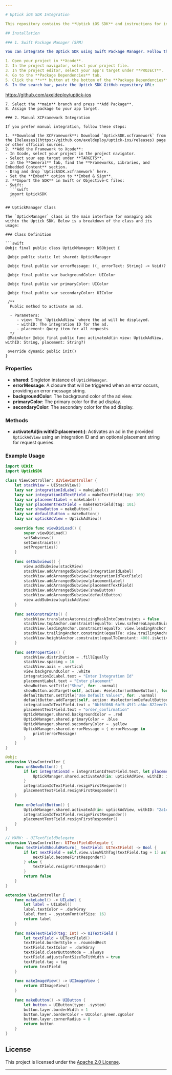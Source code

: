```yaml
---

# Uptick iOS SDK Integration

This repository contains the **Uptick iOS SDK** and instructions for integrating it into your iOS app. You can integrate the SDK via **Swift Package Manager (SPM)** or **manually** by adding the provided **XCFramework**.

## Installation

### 1. Swift Package Manager (SPM)

You can integrate the Uptick SDK using Swift Package Manager. Follow these steps:

1. Open your project in **Xcode**.
2. In the project navigator, select your project file.
3. In the project editor, select your app's target under **PROJECT**.
4. Go to the **Package Dependencies** tab.
5. Click the **+** button at the bottom of the **Package Dependencies** section.
6. In the search bar, paste the Uptick SDK GitHub repository URL:
   ```
   https://github.com/axeldeploy/uptick-ios
   ```
7. Select the **main** branch and press **Add Package**.
8. Assign the package to your app target.

### 2. Manual XCFramework Integration

If you prefer manual integration, follow these steps:

1. **Download the XCFramework**: Download `UptickSDK.xcframework` from the [Releases](https://github.com/axeldeploy/uptick-ios/releases) page or other official sources.
2. **Add the Framework to Xcode**:
   - In Xcode, select your project in the project navigator.
   - Select your app target under **TARGETS**.
   - In the **General** tab, find the **Frameworks, Libraries, and Embedded Content** section.
   - Drag and drop `UptickSDK.xcframework` here.
   - Set the **Embed** option to **Embed & Sign**.
3. **Import the SDK** in Swift or Objective-C files:
   - Swift:
     ```swift
     import UptickSDK
     ```

## UptickManager Class

The `UptickManager` class is the main interface for managing ads within the Uptick SDK. Below is a breakdown of the class and its usage:

### Class Definition

```swift
@objc final public class UptickManager: NSObject {

    @objc public static let shared: UptickManager

    @objc final public var errorMessage: ((_ errorText: String) -> Void)?

    @objc final public var backgroundColor: UIColor

    @objc final public var primaryColor: UIColor

    @objc final public var secondaryColor: UIColor

    /**
     Public method to activate an ad.
     
     - Parameters:
        - view: The `UptickAdView` where the ad will be displayed.
        - withID: The integration ID for the ad.
        - placement: Query item for all requests
     */
    @MainActor @objc final public func activateAd(in view: UptickAdView, withID: String, placement: String?)

    override dynamic public init()
}
```

### Properties

- **shared**: Singleton instance of `UptickManager`.
- **errorMessage**: A closure that will be triggered when an error occurs, providing an error message string.
- **backgroundColor**: The background color of the ad view.
- **primaryColor**: The primary color for the ad display.
- **secondaryColor**: The secondary color for the ad display.

### Methods

- **activateAd(in:withID:placement:)**: Activates an ad in the provided `UptickAdView` using an integration ID and an optional placement string for request queries.

### Example Usage

```swift
import UIKit
import UptickSDK

class ViewController: UIViewController {
    let stackView = UIStackView()
    lazy var integrationIdLabel = makeLabel()
    lazy var integrationIdTextField = makeTextField(tag: 100)
    lazy var placementLabel = makeLabel()
    lazy var placementTextField = makeTextField(tag: 101)
    lazy var showButton = makeButton()
    lazy var defaultButton = makeButton()
    lazy var uptickAdView = UptickAdView()
    
    override func viewDidLoad() {
        super.viewDidLoad()
        setSubviews()
        setConstraints()
        setProperties()
    }
    
    func setSubviews() {
        view.addSubview(stackView)
        stackView.addArrangedSubview(integrationIdLabel)
        stackView.addArrangedSubview(integrationIdTextField)
        stackView.addArrangedSubview(placementLabel)
        stackView.addArrangedSubview(placementTextField)
        stackView.addArrangedSubview(showButton)
        stackView.addArrangedSubview(defaultButton)
        view.addSubview(uptickAdView)
    }
    
    func setConstraints() {
        stackView.translatesAutoresizingMaskIntoConstraints = false
        stackView.topAnchor.constraint(equalTo: view.safeAreaLayoutGuide.topAnchor, constant: 16).isActive = true
        stackView.leadingAnchor.constraint(equalTo: view.leadingAnchor, constant: 16).isActive = true
        stackView.trailingAnchor.constraint(equalTo: view.trailingAnchor, constant: -16).isActive = true
        stackView.heightAnchor.constraint(equalToConstant: 400).isActive = true
    }
    
    func setProperties() {
        stackView.distribution = .fillEqually
        stackView.spacing = 16
        stackView.axis = .vertical
        view.backgroundColor = .white
        integrationIdLabel.text = "Enter Integration Id"
        placementLabel.text = "Enter placement"
        showButton.setTitle("Show", for: .normal)
        showButton.addTarget(self, action: #selector(onShowButton), for: .touchUpInside)
        defaultButton.setTitle("Use Default Values", for: .normal)
        defaultButton.addTarget(self, action: #selector(onDefaultButton), for: .touchUpInside)
        integrationIdTextField.text = "0bf6f068-6bf5-49f1-a6bc-822eee7d4db3"
        placementTextField.text = "order_confirmation"
        UptickManager.shared.backgroundColor = .red
        UptickManager.shared.primaryColor = .blue
        UptickManager.shared.secondaryColor = .yellow
        UptickManager.shared.errorMessage = { errorMessage in
            print(errorMessage)
        }
    }
}

@objc
extension ViewController {
    func onShowButton() {
        if let integrationId = integrationIdTextField.text, let placement = placementTextField.text {
            UptickManager.shared.activateAd(in: uptickAdView, withID: integrationId, placement: placement)
        }
        integrationIdTextField.resignFirstResponder()
        placementTextField.resignFirstResponder()
    }
    
    func onDefaultButton() {
        UptickManager.shared.activateAd(in: uptickAdView, withID: "2a1c3b6e-e148-45e5-bd43-ea0b1c11dad0", placement: "order_confirmation")
        integrationIdTextField.resignFirstResponder()
        placementTextField.resignFirstResponder()
    }
}

// MARK: - UITextFieldDelegate
extension ViewController: UITextFieldDelegate {
    func textFieldShouldReturn(_ textField: UITextField) -> Bool {
        if let nextField = self.view.viewWithTag(textField.tag + 1) as? UITextField {
            nextField.becomeFirstResponder()
        } else {
            textField.resignFirstResponder()
        }
        return false
    }
}

extension ViewController {
    func makeLabel() -> UILabel {
        let label = UILabel()
        label.textColor = .darkGray
        label.font = .systemFont(ofSize: 16)
        return label
    }
    
    func makeTextField(tag: Int) -> UITextField {
        let textField = UITextField()
        textField.borderStyle = .roundedRect
        textField.textColor = .darkGray
        textField.clearButtonMode = .always
        textField.adjustsFontSizeToFitWidth = true
        textField.tag = tag
        return textField
    }
    
    func makeImageView() -> UIImageView {
        return UIImageView()
    }
    
    func makeButton() -> UIButton {
        let button = UIButton(type: .system)
        button.layer.borderWidth = 1
        button.layer.borderColor = UIColor.green.cgColor
        button.layer.cornerRadius = 8
        return button
    }
}


```

## License

This project is licensed under the [Apache 2.0 License](LICENSE).

---
```

